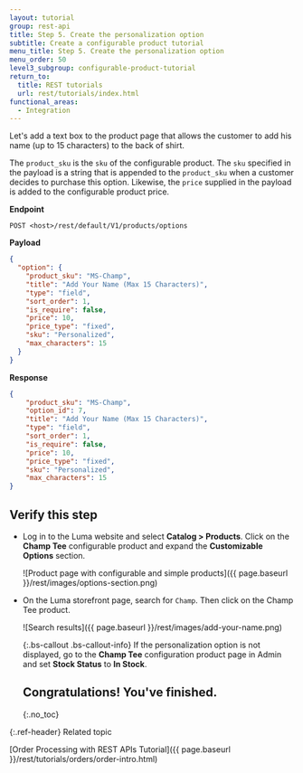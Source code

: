 ```yaml
---
layout: tutorial
group: rest-api
title: Step 5. Create the personalization option
subtitle: Create a configurable product tutorial
menu_title: Step 5. Create the personalization option
menu_order: 50
level3_subgroup: configurable-product-tutorial
return_to:
  title: REST tutorials
  url: rest/tutorials/index.html
functional_areas:
  - Integration
---
```


Let's add a text box to the product page that allows the customer to add his name (up to 15 characters) to the back of shirt.

The `product_sku` is the `sku` of the configurable product. The `sku` specified in the payload is a string that is appended to the `product_sku` when a customer decides to purchase this option. Likewise, the `price` supplied in the payload is added to the configurable product price.

**Endpoint**

`POST <host>/rest/default/V1/products/options`

**Payload**

```json
{
  "option": {
    "product_sku": "MS-Champ",
    "title": "Add Your Name (Max 15 Characters)",
    "type": "field",
    "sort_order": 1,
    "is_require": false,
    "price": 10,
    "price_type": "fixed",
    "sku": "Personalized",
    "max_characters": 15
  }
}
```

**Response**

```json
{
    "product_sku": "MS-Champ",
    "option_id": 7,
    "title": "Add Your Name (Max 15 Characters)",
    "type": "field",
    "sort_order": 1,
    "is_require": false,
    "price": 10,
    "price_type": "fixed",
    "sku": "Personalized",
    "max_characters": 15
}
```

## Verify this step

* Log in to the Luma website and select **Catalog > Products**. Click on the **Champ Tee** configurable product and expand the **Customizable Options** section.

  ![Product page with configurable and simple products]({{ page.baseurl }}/rest/images/options-section.png)

* On the Luma storefront page, search for `Champ`. Then click on the Champ Tee product.

  ![Search results]({{ page.baseurl }}/rest/images/add-your-name.png)

  {:.bs-callout .bs-callout-info}
  If the personalization option is not displayed, go to the **Champ Tee** configuration product page in Admin and set  **Stock Status** to **In Stock**.

  ## Congratulations! You've finished.
  {:.no_toc}

{:.ref-header}
Related topic

[Order Processing with REST APIs Tutorial]({{ page.baseurl }}/rest/tutorials/orders/order-intro.html)
